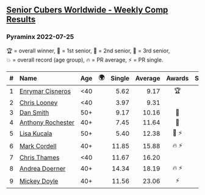 <style>table {white-space: nowrap;}</style>
<link rel="stylesheet" type="text/css" href="/scw-comp/css/flags.css" />

## [Senior Cubers Worldwide - Weekly Comp Results](/scw-comp/results/)
### Pyraminx 2022-07-25

<span style="white-space: nowrap;">🏆 = overall winner</span>, <span style="white-space: nowrap;">🥇 = 1st senior</span>, <span style="white-space: nowrap;">🥈 = 2nd senior</span>, <span style="white-space: nowrap;">🥉 = 3rd senior</span>, <span style="white-space: nowrap;">💥 = overall record (age group)</span>, <span style="white-space: nowrap;">🔥 = PR average</span>, <span style="white-space: nowrap;">⚡ = PR single</span>.

| # | Name | Age | 🌍 | Single | Average | Awards | Solve 1 | Solve 2 | Solve 3 | Solve 4 | Solve 5 | Video |
| :--: | :-- | :--: | :--: | --: | --: | :--: | --: | --: | --: | --: | --: | :-- |
| 1 | [Enrymar Cisneros](../../persons/enrymar_cisneros/pyram.md) | <40 | <i class="flag flag-VE" /> | 5.62 | 9.17 | 🏆 | 9.82 | 8.72 | 10.60 | 5.62 | 8.96 | [Desktop](https://www.facebook.com/events/587016656266234/permalink/595775572057009) / [Mobile](https://m.facebook.com/events/587016656266234?view=permalink&id=595775572057009) |
| 2 | [Chris Looney](../../persons/chris_looney/pyram.md) | <40 | <i class="flag flag-US" /> | 3.97 | 9.31 |  | 9.92 | 9.70 | 9.52 | 3.97 | 8.71 | [Desktop](https://www.facebook.com/chris.looney/videos/350315467152282) / [Mobile](https://m.facebook.com/chris.looney/videos/350315467152282) |
| 3 | [Dan Smith](../../persons/dan_smith/pyram.md) | 50+ | <i class="flag flag-US" /> | 9.17 | 10.16 | 🥇 | 10.61 | 11.05 | 9.73 | 10.15 | 9.17 | [Desktop](https://www.facebook.com/events/587016656266234/permalink/594322492202317) / [Mobile](https://m.facebook.com/events/587016656266234?view=permalink&id=594322492202317) |
| 4 | [Anthony Rochester](../../persons/anthony_rochester/pyram.md) | 40+ | <i class="flag flag-AU" /> | 7.45 | 11.64 | 🥈 | 12.85 | 12.37 | 9.70 | 7.45 | 12.90 | [Desktop](https://www.facebook.com/events/587016656266234/permalink/590925662542000) / [Mobile](https://m.facebook.com/events/587016656266234?view=permalink&id=590925662542000) |
| 5 | [Lisa Kucala](../../persons/lisa_kucala/pyram.md) | 50+ | <i class="flag flag-US" /> | 5.40 | 12.38 | 🥉 ⚡ | 19.85 | 11.61 | 12.28 | 5.40 | 13.24 | [Desktop](https://www.facebook.com/events/587016656266234/permalink/594446995523200) / [Mobile](https://m.facebook.com/events/587016656266234?view=permalink&id=594446995523200) |
| 6 | [Mark Cordell](../../persons/mark_cordell/pyram.md) | 40+ | <i class="flag flag-US" /> | 11.85 | 15.88 | 🔥 ⚡ | 15.07 | 18.81 | 11.85 | 17.37 | 15.21 | [Desktop](https://www.facebook.com/events/587016656266234/permalink/595844682050098) / [Mobile](https://m.facebook.com/events/587016656266234?view=permalink&id=595844682050098) |
| 7 | [Chris Thames](../../persons/chris_thames/pyram.md) | <40 | <i class="flag flag-US" /> | 11.67 | 16.20 |  | 17.04 | 17.09 | 14.48 | 11.67 | 23.97 | [Desktop](https://www.facebook.com/events/587016656266234/permalink/595082502126316) / [Mobile](https://m.facebook.com/events/587016656266234?view=permalink&id=595082502126316) |
| 8 | [Andrea Doerner](../../persons/andrea_doerner/pyram.md) | 40+ | <i class="flag flag-DE" /> | 14.34 | 18.19 | 🔥 ⚡ | 19.30 | 18.25 | 17.02 | 14.34 | 28.42 | [Desktop](https://www.facebook.com/andrea.doerner.146/videos/568646571641747) / [Mobile](https://m.facebook.com/andrea.doerner.146/videos/568646571641747) |
| 9 | [Mickey Doyle](../../persons/mickey_doyle/pyram.md) | 40+ | <i class="flag flag-US" /> | 11.56 | 23.06 | ⚡ | 19.53 | 31.19 | 11.56 | 25.82 | 23.82 | [Desktop](https://www.facebook.com/events/587016656266234/permalink/595595368741696) / [Mobile](https://m.facebook.com/events/587016656266234?view=permalink&id=595595368741696) |

<!-- Global site tag (gtag.js) - Google Analytics -->
<script async src="https://www.googletagmanager.com/gtag/js?id=UA-86348435-3"></script>
<script>window.dataLayer = window.dataLayer || []; function gtag() {dataLayer.push(arguments);} gtag('js', new Date()); gtag('config', 'UA-86348435-3');</script>
